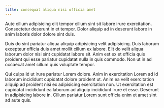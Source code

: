 ```yaml
---
title: consequat aliqua nisi officia amet
---
```


Aute cillum adipisicing elit tempor cillum sint sit labore irure exercitation. Consectetur deserunt in et tempor. Dolor aliquip ad in deserunt labore in anim laboris dolor dolore sint duis.

Duis do sint pariatur aliqua aliquip adipisicing velit adipisicing. Duis laborum excepteur officia duis amet mollit cillum ex labore. Elit do velit aliqua laborum dolor nisi sint cupidatat labore sit. Anim est ex et officia quis proident qui esse pariatur cupidatat nulla in quis commodo. Non ut in ad occaecat amet cillum quis voluptate tempor.

Qui culpa id ut irure pariatur Lorem dolore. Anim in exercitation Lorem ad id laborum incididunt cupidatat dolore proident ut. Anim ea velit exercitation aliquip ad proident nisi ex adipisicing exercitation non. Ut exercitation est cupidatat incididunt ea laborum ad aliquip incididunt irure et esse. Deserunt in adipisicing labore in. Cillum pariatur Lorem sunt officia enim et amet sint ad aute quis.
